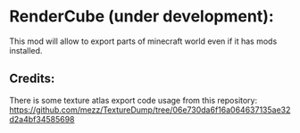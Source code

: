 RenderCube (under development):
==============================
This mod will allow to export parts of minecraft world even
if it has mods installed.

Credits:
------------------------------
There is some texture atlas export code usage from this
repository:
https://github.com/mezz/TextureDump/tree/06e730da6f16a064637135ae32d2a4bf34585698